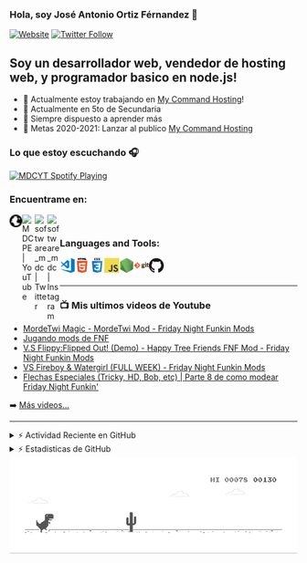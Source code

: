 ### Hola, soy José Antonio Ortiz Férnandez 👋

[![Website](https://img.shields.io/website?label=mycommand.xyz&style=for-the-badge&url=https%3A%2F%2Fmycommand.xyz)](https://mycommand.xyz)
[![Twitter Follow](https://img.shields.io/twitter/follow/FridayProblems?color=1DA1F2&logo=twitter&style=for-the-badge)](https://twitter.com/intent/follow?original_referer=https%3A%2F%2Fgithub.com%2FMDCYT&screen_name=software_mdc)

## Soy un desarrollador web, vendedor de hosting web, y programador basico en node.js!

- 🔭 Actualmente estoy trabajando en [My Command Hosting](https://shop.mycommand.xyz)!
- 🌱 Actualmente en 5to de Secundaria
- 👯 Siempre dispuesto a aprender más
- 🥅 Metas 2020-2021: Lanzar al publico [My Command Hosting](https://shop.mycommand.xyz)

### Lo que estoy escuchando 🎧

[<img src="https://spotify-now-playing-theta-plum.vercel.app/api/spotify-playing" alt="MDCYT Spotify Playing" width="350" />](https://open.spotify.com/user/xy18xk4fmg1ebz1840v28lqtq)

### Encuentrame en:

[<img align="left" alt="mycommand.xyz" width="22px" src="https://raw.githubusercontent.com/iconic/open-iconic/master/svg/globe.svg" />][website]
[<img align="left" alt="MDCPE | YouTube" width="22px" src="https://cdn.jsdelivr.net/npm/simple-icons@v3/icons/youtube.svg" />][youtube]
[<img align="left" alt="software_mdc | Twitter" width="22px" src="https://cdn.jsdelivr.net/npm/simple-icons@v3/icons/twitter.svg" />][twitter]
[<img align="left" alt="software_mdc | Instagram" width="22px" src="https://cdn.jsdelivr.net/npm/simple-icons@v3/icons/instagram.svg" />][instagram]

<br />

### Languages and Tools:

<img align="left" alt="Visual Studio Code" width="26px" src="https://raw.githubusercontent.com/github/explore/80688e429a7d4ef2fca1e82350fe8e3517d3494d/topics/visual-studio-code/visual-studio-code.png" />
<img align="left" alt="HTML5" width="26px" src="https://raw.githubusercontent.com/github/explore/80688e429a7d4ef2fca1e82350fe8e3517d3494d/topics/html/html.png" />
<img align="left" alt="CSS3" width="26px" src="https://raw.githubusercontent.com/github/explore/80688e429a7d4ef2fca1e82350fe8e3517d3494d/topics/css/css.png" />
<img align="left" alt="JavaScript" width="26px" src="https://raw.githubusercontent.com/github/explore/80688e429a7d4ef2fca1e82350fe8e3517d3494d/topics/javascript/javascript.png" />
<img align="left" alt="Node.js" width="26px" src="https://raw.githubusercontent.com/github/explore/80688e429a7d4ef2fca1e82350fe8e3517d3494d/topics/nodejs/nodejs.png" />
<img align="left" alt="Git" width="26px" src="https://raw.githubusercontent.com/github/explore/80688e429a7d4ef2fca1e82350fe8e3517d3494d/topics/git/git.png" />
<img align="left" alt="GitHub" width="26px" src="https://raw.githubusercontent.com/github/explore/78df643247d429f6cc873026c0622819ad797942/topics/github/github.png" />

<br />
<br />

---

### 📺 Mis ultimos videos de Youtube

<!-- YOUTUBE:START -->
- [MordeTwi Magic -  MordeTwi Mod - Friday Night Funkin Mods](https://www.youtube.com/watch?v=vogWnUz7d9k)
- [Jugando mods de FNF](https://www.youtube.com/watch?v=FyuCrSXtR90)
- [V.S Flippy:Flipped Out! (Demo) - Happy Tree Friends FNF Mod - Friday Night Funkin Mods](https://www.youtube.com/watch?v=TGvZA_1Kkes)
- [VS Fireboy & Watergirl (FULL WEEK) - Friday Night Funkin Mods](https://www.youtube.com/watch?v=_KhZPDqFSnw)
- [Flechas Especiales (Tricky, HD, Bob, etc) | Parte 8 de como modear Friday Night Funkin'](https://www.youtube.com/watch?v=gi89o47bNd4)
<!-- YOUTUBE:END -->

➡️ [Más videos...](https://youtube.com/c/MDCPE)

---

<details>
  <summary>⚡ Actividad Reciente en GitHub</summary>
  
<!--START_SECTION:activity-->
1. 🎉 Merged PR [#2](https://github.com/MDCYT/FNF-MDC-Engine/pull/2) in [MDCYT/FNF-MDC-Engine](https://github.com/MDCYT/FNF-MDC-Engine)
<!--END_SECTION:activity-->

</details>

<details>
  <summary>⚡ Estadisticas de GitHub</summary>

  <img align="center" alt="Mis estadisticas de GitHub" src="https://github-readme-stats.vercel.app/api?username=MDCYT&show_icons=true&hide_border=true&theme=radical&locale=es" />

  <img align="center" alt="Horas de Trabajo semanales" src="https://github-readme-stats.vercel.app/api/wakatime?username=@MDC&theme=radical&custom_title=Horas%20de%20trabajo%20esta%20semana" />

  <img align="center" alt="Lenguajes mas usados" src="https://github-readme-stats.vercel.app/api/top-langs/?username=MDCYT&layout=compact&hide_border=true&theme=radical&locale=es" />
</details>

<img align="center" src="https://github.com/MDCYT/MDCYT/blob/main/dino.gif?raw=true">

[website]: https://mycommand.xyz
[twitter]: https://twitter.com/software_mdc
[youtube]: https://youtube.com/c/MDCPE
[instagram]: https://instagram.com/software_mdc
